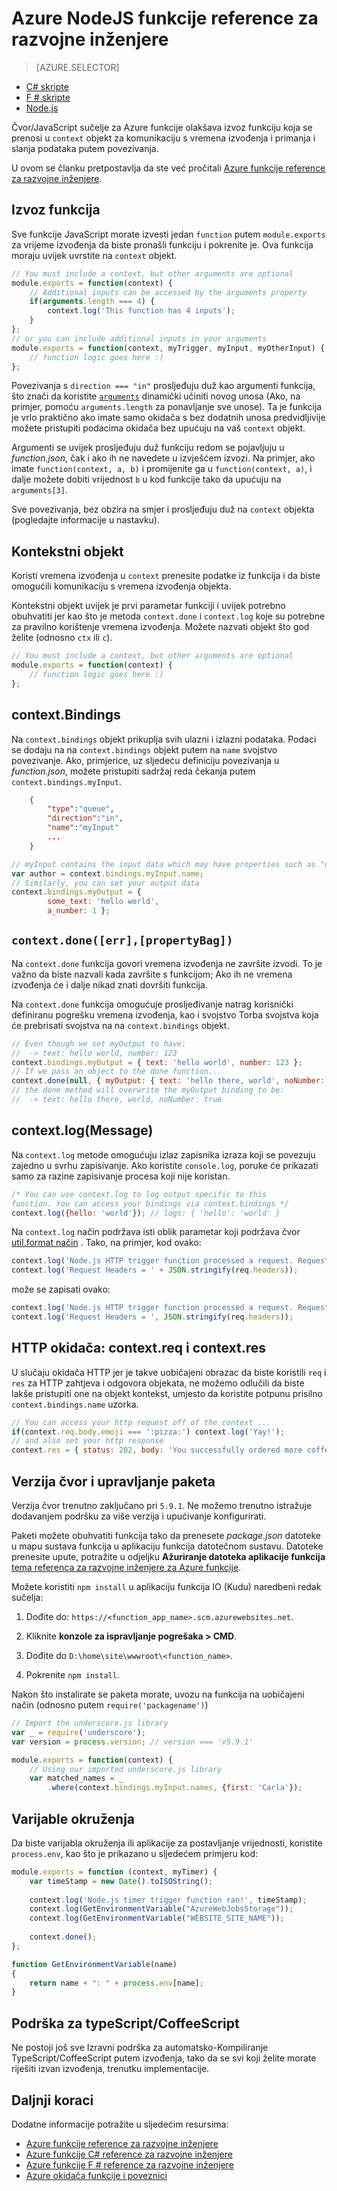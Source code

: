 <properties
    pageTitle="Referenca za razvojne inženjere Azure funkcije NodeJS | Microsoft Azure"
    description="Razumijevanje funkcije Azure pomoću NodeJS razvoju."
    services="functions"
    documentationCenter="na"
    authors="christopheranderson"
    manager="erikre"
    editor=""
    tags=""
    keywords="Azure funkcije, obrada događaj, webhooks, dinamični računalnim, funkcije serverless arhitekture"/>

<tags
    ms.service="functions"
    ms.devlang="nodejs"
    ms.topic="reference"
    ms.tgt_pltfrm="multiple"
    ms.workload="na"
    ms.date="05/13/2016"
    ms.author="chrande"/>

# <a name="azure-functions-nodejs-developer-reference"></a>Azure NodeJS funkcije reference za razvojne inženjere

> [AZURE.SELECTOR]
- [C# skripte](../articles/azure-functions/functions-reference-csharp.md)
- [F # skripte](../articles/azure-functions/functions-reference-fsharp.md)
- [Node.js](../articles/azure-functions/functions-reference-node.md)

Čvor/JavaScript sučelje za Azure funkcije olakšava izvoz funkciju koja se prenosi u `context` objekt za komunikaciju s vremena izvođenja i primanja i slanja podataka putem povezivanja.

U ovom se članku pretpostavlja da ste već pročitali [Azure funkcije reference za razvojne inženjere](functions-reference.md).

## <a name="exporting-a-function"></a>Izvoz funkcija

Sve funkcije JavaScript morate izvesti jedan `function` putem `module.exports` za vrijeme izvođenja da biste pronašli funkciju i pokrenite je. Ova funkcija moraju uvijek uvrstite na `context` objekt.

```javascript
// You must include a context, but other arguments are optional
module.exports = function(context) {
    // Additional inputs can be accessed by the arguments property
    if(arguments.length === 4) {
        context.log('This function has 4 inputs');
    }
};
// or you can include additional inputs in your arguments
module.exports = function(context, myTrigger, myInput, myOtherInput) {
    // function logic goes here :)
};
```

Povezivanja s `direction === "in"` prosljeđuju duž kao argumenti funkcija, što znači da koristite [`arguments`](https://msdn.microsoft.com/library/87dw3w1k.aspx) dinamički učiniti novog unosa (Ako, na primjer, pomoću `arguments.length` za ponavljanje sve unose). Ta je funkcija je vrlo praktično ako imate samo okidača s bez dodatnih unosa predvidljivije možete pristupiti podacima okidača bez upućuju na vaš `context` objekt.

Argumenti se uvijek prosljeđuju duž funkciju redom se pojavljuju u *function.json*, čak i ako ih ne navedete u izvješćem izvozi. Na primjer, ako imate `function(context, a, b)` i promijenite ga u `function(context, a)`, i dalje možete dobiti vrijednost `b` u kod funkcije tako da upućuju na `arguments[3]`.

Sve povezivanja, bez obzira na smjer i prosljeđuju duž na `context` objekta (pogledajte informacije u nastavku). 

## <a name="context-object"></a>Kontekstni objekt

Koristi vremena izvođenja u `context` prenesite podatke iz funkcija i da biste omogućili komunikaciju s vremena izvođenja objekta.

Kontekstni objekt uvijek je prvi parametar funkciji i uvijek potrebno obuhvatiti jer kao što je metoda `context.done` i `context.log` koje su potrebne za pravilno korištenje vremena izvođenja. Možete nazvati objekt što god želite (odnosno `ctx` ili `c`).

```javascript
// You must include a context, but other arguments are optional
module.exports = function(context) {
    // function logic goes here :)
};
```

## <a name="contextbindings"></a>context.Bindings

Na `context.bindings` objekt prikuplja svih ulazni i izlazni podataka. Podaci se dodaju na na `context.bindings` objekt putem na `name` svojstvo povezivanje. Ako, primjerice, uz sljedeću definiciju povezivanja u *function.json*, možete pristupiti sadržaj reda čekanja putem `context.bindings.myInput`. 

```json
    {
        "type":"queue",
        "direction":"in",
        "name":"myInput"
        ...
    }
```

```javascript
// myInput contains the input data which may have properties such as "name"
var author = context.bindings.myInput.name;
// Similarly, you can set your output data
context.bindings.myOutput = { 
        some_text: 'hello world', 
        a_number: 1 };
```

## `context.done([err],[propertyBag])`

Na `context.done` funkcija govori vremena izvođenja ne završite izvodi. To je važno da biste nazvali kada završite s funkcijom; Ako ih ne vremena izvođenja će i dalje nikad znati dovršiti funkcija. 

Na `context.done` funkcija omogućuje prosljeđivanje natrag korisnički definiranu pogrešku vremena izvođenja, kao i svojstvo Torba svojstva koja će prebrisati svojstva na na `context.bindings` objekt.

```javascript
// Even though we set myOutput to have:
//  -> text: hello world, number: 123
context.bindings.myOutput = { text: 'hello world', number: 123 };
// If we pass an object to the done function...
context.done(null, { myOutput: { text: 'hello there, world', noNumber: true }});
// the done method will overwrite the myOutput binding to be: 
//  -> text: hello there, world, noNumber: true
```

## <a name="contextlogmessage"></a>context.log(Message)

Na `context.log` metode omogućuju izlaz zapisnika izraza koji se povezuju zajedno u svrhu zapisivanje. Ako koristite `console.log`, poruke će prikazati samo za razine zapisivanje procesa koji nije koristan.

```javascript
/* You can use context.log to log output specific to this 
function. You can access your bindings via context.bindings */
context.log({hello: 'world'}); // logs: { 'hello': 'world' } 
```

Na `context.log` način podržava isti oblik parametar koji podržava čvor [util.format način](https://nodejs.org/api/util.html#util_util_format_format) . Tako, na primjer, kod ovako:

```javascript
context.log('Node.js HTTP trigger function processed a request. RequestUri=' + req.originalUrl);
context.log('Request Headers = ' + JSON.stringify(req.headers));
```

može se zapisati ovako:

```javascript
context.log('Node.js HTTP trigger function processed a request. RequestUri=%s', req.originalUrl);
context.log('Request Headers = ', JSON.stringify(req.headers));
```

## <a name="http-triggers-contextreq-and-contextres"></a>HTTP okidača: context.req i context.res

U slučaju okidača HTTP jer je takve uobičajeni obrazac da biste koristili `req` i `res` za HTTP zahtjeva i odgovora objekata, ne možemo odlučili da biste lakše pristupiti one na objekt kontekst, umjesto da koristite potpunu prisilno `context.bindings.name` uzorka.

```javascript
// You can access your http request off of the context ...
if(context.req.body.emoji === ':pizza:') context.log('Yay!');
// and also set your http response
context.res = { status: 202, body: 'You successfully ordered more coffee!' };   
```

## <a name="node-version--package-management"></a>Verzija čvor i upravljanje paketa

Verzija čvor trenutno zaključano pri `5.9.1`. Ne možemo trenutno istražuje dodavanjem podršku za više verzija i upućivanje konfigurirati.

Paketi možete obuhvatiti funkcija tako da prenesete *package.json* datoteke u mapu sustava funkcija u aplikaciju funkcija datotečnom sustavu. Datoteke prenesite upute, potražite u odjeljku **Ažuriranje datoteka aplikacije funkcija** [tema referenca za razvojne inženjere za Azure funkcije](functions-reference.md#fileupdate). 

Možete koristiti `npm install` u aplikaciju funkcija IO (Kudu) naredbeni redak sučelja:

1. Dođite do: `https://<function_app_name>.scm.azurewebsites.net`.

2. Kliknite **konzole za ispravljanje pogrešaka > CMD**.

3. Dođite do `D:\home\site\wwwroot\<function_name>`.

4. Pokrenite `npm install`.

Nakon što instalirate se paketa morate, uvozu na funkcija na uobičajeni način (odnosno putem `require('packagename')`)

```javascript
// Import the underscore.js library
var _ = require('underscore');
var version = process.version; // version === 'v5.9.1'

module.exports = function(context) {
    // Using our imported underscore.js library
    var matched_names = _
        .where(context.bindings.myInput.names, {first: 'Carla'});
```

## <a name="environment-variables"></a>Varijable okruženja

Da biste varijabla okruženja ili aplikacije za postavljanje vrijednosti, koristite `process.env`, kao što je prikazano u sljedećem primjeru kod:

```javascript
module.exports = function (context, myTimer) {
    var timeStamp = new Date().toISOString();
    
    context.log('Node.js timer trigger function ran!', timeStamp);   
    context.log(GetEnvironmentVariable("AzureWebJobsStorage"));
    context.log(GetEnvironmentVariable("WEBSITE_SITE_NAME"));
    
    context.done();
};

function GetEnvironmentVariable(name)
{
    return name + ": " + process.env[name];
}
```

## <a name="typescriptcoffeescript-support"></a>Podrška za typeScript/CoffeeScript

Ne postoji još sve Izravni podrška za automatsko-Kompiliranje TypeScript/CoffeeScript putem izvođenja, tako da se svi koji želite morate riješiti izvan izvođenja, trenutku implementacije. 

## <a name="next-steps"></a>Daljnji koraci

Dodatne informacije potražite u sljedećim resursima:

* [Azure funkcije reference za razvojne inženjere](functions-reference.md)
* [Azure funkcije C# reference za razvojne inženjere](functions-reference-csharp.md)
* [Azure funkcije F # reference za razvojne inženjere](functions-reference-fsharp.md)
* [Azure okidača funkcije i poveznici](functions-triggers-bindings.md)
